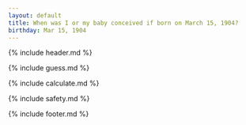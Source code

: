 ```yaml
---
layout: default
title: When was I or my baby conceived if born on March 15, 1904?
birthday: Mar 15, 1904
---
```


{% include header.md %}

{% include guess.md %}

{% include calculate.md %}

{% include safety.md %}

{% include footer.md %}



